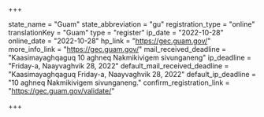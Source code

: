 +++

state_name = "Guam"
state_abbreviation = "gu"
registration_type = "online"
translationKey = "Guam"
type = "register"
ip_date = "2022-10-28"
online_date = "2022-10-28"
hp_link = "https://gec.guam.gov/"
more_info_link = "https://gec.guam.gov/"
mail_received_deadline = "Kaasimayaghqaguq 10 aghneq Nakmikivigem sivunganeng"
ip_deadline = "Friday-a, Naayvaghvik 28, 2022"
default_mail_received_deadline = "Kaasimayaghqaguq Friday-a, Naayvaghvik 28, 2022"
default_ip_deadline = "10 aghneq Nakmikivigem sivunganeng."
confirm_registration_link = "https://gec.guam.gov/validate/"

+++